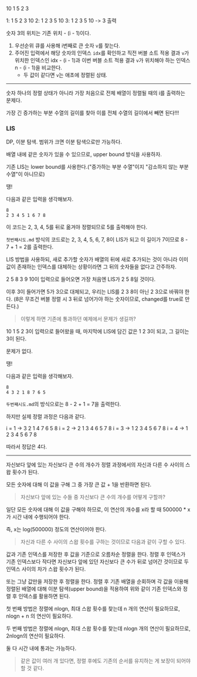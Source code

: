 10 1 5 2 3

1: 1 5 2 3 10
2: 1 2 3 5 10
3: 1 2 3 5 10 -> 3 출력

숫자 3의 위치는 기존 위치 - (i - 1)이다.

1. 우선순위 큐를 사용해 i번째로 큰 숫자 `v`를 찾는다.
1. 주어진 입력에서 해당 숫자의 인덱스 `idx`를 확인하고 직전 버블 소트 적용 결과 `v`가 위치한 인덱스인 idx - (i - 1)과 이번 버블 소트 적용 결과 `v`가 위치해야 하는 인덱스 n - (i - 1)을 비교한다.
   - 두 값이 같다면 `v`는 애초에 정렬된 상태.

---

숫자 하나의 정렬 상태가 아니라 가장 처음으로 전체 배열이 정렬될 때의 i를 출력하는 문제다.

가장 긴 증가하는 부분 수열의 길이를 찾아 이를 전체 수열의 길이에서 빼면 된다!!!

### LIS

DP, 이분 탐색. 범위가 크면 이분 탐색으로만 가능하다.

배열 내에 같은 숫자가 있을 수 있으므로, upper bound 방식을 사용하자.

기존 LIS는 lower bound를 사용한다.("증가하는 부분 수열"이지 "감소하지 않는 부분 수열"이 아니므로)

땡!

다음과 같은 입력을 생각해보자.

```
8
2 3 4 5 1 6 7 8
```

이 코드는 2, 3, 4, 5를 뒤로 옮겨야 정렬되므로 5를 출력해야 한다.

`첫번째시도.md` 방식의 코드로는 2, 3, 4, 5, 6, 7, 8이 LIS가 되고 이 길이가 7이므로 8 - 7 + 1 = 2를 출력한다.

LIS 방법을 사용하되, 새로 추가할 숫자가 배열의 뒤에 새로 추가되는 것이 아니라 이미 값이 존재하는 인덱스를 대체하는 상황이라면 그 뒤의 숫자들을 없다고 간주하자.

2 5 8 3 9 10이 입력으로 들어오면 가장 처음엔 LIS가 2 5 8일 것이다.

이후 3이 들어가면 5가 3으로 대체되고, 우리는 LIS를 2 3 8이 아닌 2 3으로 바꿔야 한다. (8은 무조건 버블 정렬 시 3 뒤로 넘어가야 하는 숫자이므로, changed를 true로 만든다.)

> 이렇게 하면 기존에 통과하던 예제에서 문제가 생길까?

10 1 5 2 3이 입력으로 들어왔을 때, 마지막에 LIS에 담긴 값은 1 2 3이 되고, 그 길이는 3이 된다.

문제가 없다.

땡!

다음과 같은 입력을 생각해보자.

```
8
4 3 2 1 8 7 6 5
```

`두번째시도.md`의 방식으로는 8 - 2 + 1 = 7을 출력한다.

하지만 실제 정렬 과정은 다음과 같다.

i = 1 → 3 2 1 4 7 6 5 8
i = 2 → 2 1 3 4 6 5 7 8
i = 3 → 1 2 3 4 5 6 7 8
i = 4 → 1 2 3 4 5 6 7 8

따라서 정답은 4다.

---

자신보다 앞에 있는 자신보다 큰 수의 개수가 정렬 과정에서의 자신과 다른 수 사이의 스왑 횟수가 된다.

모든 숫자에 대해 이 값을 구해 그 중 가장 큰 값 + 1을 반환하면 된다.

> 자신보다 앞에 있는 수들 중 자신보다 큰 수의 개수를 어떻게 구할까?

일단 모든 숫자에 대해 이 값을 구해야 하므로, 이 연산의 개수를 x라 할 때 500000 \* x가 시간 내에 수행되어야 한다.

즉, x는 log(500000) 정도의 연산이어야 한다.

> 자신과 다른 수 사이의 스왑 횟수를 구하는 것이므로 다음과 같이 구할 수 있다.

값과 기존 인덱스를 저장한 후 값을 기준으로 오름차순 정렬을 한다. 정렬 후 인덱스가 기존 인덱스보다 작다면 자신보다 앞에 있던 자신보다 큰 수가 뒤로 넘어간 것이므로 두 인덱스 사이의 차가 스왑 횟수가 된다.

또는 그냥 값만을 저장한 후 정렬을 한다. 정렬 후 기존 배열을 순회하며 각 값을 이용해 정렬된 배열에 대해 이분 탐색(upper bound)을 적용하여 위와 같이 기존 인덱스와 정렬 후 인덱스를 활용하면 된다.

첫 번째 방법은 정렬에 nlogn, 최대 스왑 횟수를 찾는데 n 개의 연산이 필요하므로, nlogn + n 의 연산이 필요하다.

두 번째 방법은 정렬에 nlogn, 최대 스왑 횟수를 찾는데 nlogn 개의 연산이 필요하므로, 2nlogn의 연산이 필요하다.

둘 다 시간 내에 통과는 가능하다.

> 같은 값이 여러 개 있다면, 정렬 후에도 기존의 순서를 유지하는 게 보장이 되어야 할 것 같다.
